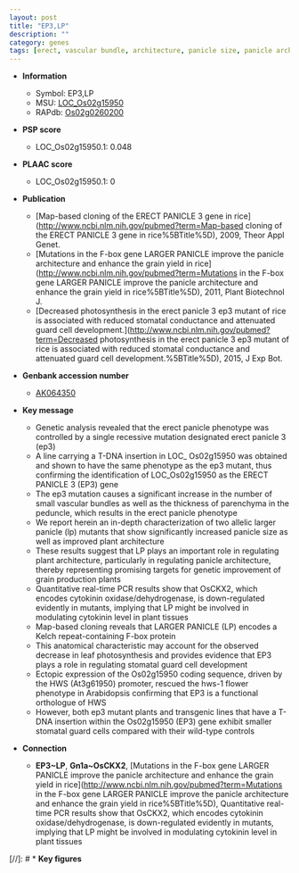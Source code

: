 ```yaml
---
layout: post
title: "EP3,LP"
description: ""
category: genes
tags: [erect, vascular bundle, architecture, panicle size, panicle architecture, cytokinin, panicle, grain, leaf, flower, photosynthesis, stomatal, development]
---
```


* **Information**  
    + Symbol: EP3,LP  
    + MSU: [LOC_Os02g15950](http://rice.plantbiology.msu.edu/cgi-bin/ORF_infopage.cgi?orf=LOC_Os02g15950)  
    + RAPdb: [Os02g0260200](http://rapdb.dna.affrc.go.jp/viewer/gbrowse_details/irgsp1?name=Os02g0260200)  

* **PSP score**  
    + LOC_Os02g15950.1: 0.048 

* **PLAAC score**  
    + LOC_Os02g15950.1: 0 

* **Publication**  
    + [Map-based cloning of the ERECT PANICLE 3 gene in rice](http://www.ncbi.nlm.nih.gov/pubmed?term=Map-based cloning of the ERECT PANICLE 3 gene in rice%5BTitle%5D), 2009, Theor Appl Genet.
    + [Mutations in the F-box gene LARGER PANICLE improve the panicle architecture and enhance the grain yield in rice](http://www.ncbi.nlm.nih.gov/pubmed?term=Mutations in the F-box gene LARGER PANICLE improve the panicle architecture and enhance the grain yield in rice%5BTitle%5D), 2011, Plant Biotechnol J.
    + [Decreased photosynthesis in the erect panicle 3 ep3 mutant of rice is associated with reduced stomatal conductance and attenuated guard cell development.](http://www.ncbi.nlm.nih.gov/pubmed?term=Decreased photosynthesis in the erect panicle 3 ep3 mutant of rice is associated with reduced stomatal conductance and attenuated guard cell development.%5BTitle%5D), 2015, J Exp Bot.

* **Genbank accession number**  
    + [AK064350](http://www.ncbi.nlm.nih.gov/nuccore/AK064350)

* **Key message**  
    + Genetic analysis revealed that the erect panicle phenotype was controlled by a single recessive mutation designated erect panicle 3 (ep3)
    + A line carrying a T-DNA insertion in LOC_ Os02g15950 was obtained and shown to have the same phenotype as the ep3 mutant, thus confirming the identification of LOC_Os02g15950 as the ERECT PANICLE 3 (EP3) gene
    + The ep3 mutation causes a significant increase in the number of small vascular bundles as well as the thickness of parenchyma in the peduncle, which results in the erect panicle phenotype
    + We report herein an in-depth characterization of two allelic larger panicle (lp) mutants that show significantly increased panicle size as well as improved plant architecture
    + These results suggest that LP plays an important role in regulating plant architecture, particularly in regulating panicle architecture, thereby representing promising targets for genetic improvement of grain production plants
    + Quantitative real-time PCR results show that OsCKX2, which encodes cytokinin oxidase/dehydrogenase, is down-regulated evidently in mutants, implying that LP might be involved in modulating cytokinin level in plant tissues
    + Map-based cloning reveals that LARGER PANICLE (LP) encodes a Kelch repeat-containing F-box protein
    + This anatomical characteristic may account for the observed decrease in leaf photosynthesis and provides evidence that EP3 plays a role in regulating stomatal guard cell development
    + Ectopic expression of the Os02g15950 coding sequence, driven by the HWS (At3g61950) promoter, rescued the hws-1 flower phenotype in Arabidopsis confirming that EP3 is a functional orthologue of HWS
    + However, both ep3 mutant plants and transgenic lines that have a T-DNA insertion within the Os02g15950 (EP3) gene exhibit smaller stomatal guard cells compared with their wild-type controls

* **Connection**  
    + __EP3~LP__, __Gn1a~OsCKX2__, [Mutations in the F-box gene LARGER PANICLE improve the panicle architecture and enhance the grain yield in rice](http://www.ncbi.nlm.nih.gov/pubmed?term=Mutations in the F-box gene LARGER PANICLE improve the panicle architecture and enhance the grain yield in rice%5BTitle%5D), Quantitative real-time PCR results show that OsCKX2, which encodes cytokinin oxidase/dehydrogenase, is down-regulated evidently in mutants, implying that LP might be involved in modulating cytokinin level in plant tissues

[//]: # * **Key figures**  


